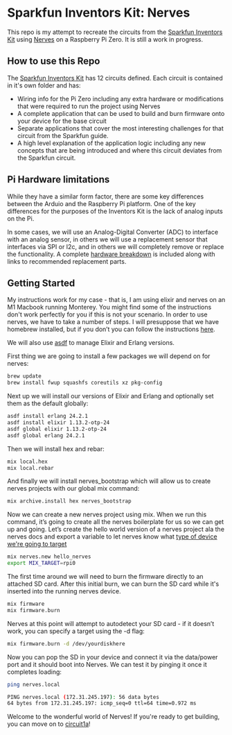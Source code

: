 # Sparkfun Inventors Kit: Nerves

This repo is my attempt to recreate the circuits from the [Sparkfun Inventors Kit](https://www.sparkfun.com/products/15267) using [Nerves](https://www.nerves-project.org/) on a Raspberry Pi Zero.  It is still a work in progress.

## How to use this Repo

The [Sparkfun Inventors Kit](https://www.sparkfun.com/products/15267) has 12 circuits defined.  Each circuit is contained in it's own folder and has:

- Wiring info for the Pi Zero including any extra hardware or modifications that were required to run the project using Nerves
- A complete application that can be used to build and burn firmware onto your device for the base circuit
- Separate applications that cover the most interesting challenges for that circuit from the Sparkfun guide.
- A high level explanation of the application logic including any new concepts that are being introduced and where this circuit deviates from the Sparkfun circuit.

## Pi Hardware limitations

While they have a similar form factor, there are some key differences between the Arduio and the Raspberry Pi platform.  One of the key differences for the purposes of the Inventors Kit is the lack of analog inputs on the Pi. 

In some cases, we will use an Analog-Digital Converter (ADC) to interface with an analog sensor, in others we will use a replacement sensor that interfaces via SPI or I2c, and in others we will completely remove or replace the functionality.  A complete [hardware breakdown](./HARDWARE.md) is included along with links to recommended replacement parts.

## Getting Started

My instructions work for my case  - that is, I am using elixir and nerves on an M1 Macbook running Monterey.  You might find some of the instructions don't work perfectly for you if this is not your scenario.  In order to use nerves, we have to take a number of steps.  I will presuppose that we have homebrew installed, but if you don’t you can follow the instructions [here](https://brew.sh/).

We will also use [asdf](https://asdf-vm.com/) to manage Elixir and Erlang versions.

First thing we are going to install a few packages we will depend on for nerves:

```bash
brew update
brew install fwup squashfs coreutils xz pkg-config
```

Next up we will install our versions of Elixir and Erlang and optionally set them as the default globally:

```bash
asdf install erlang 24.2.1
asdf install elixir 1.13.2-otp-24
asdf global elixir 1.13.2-otp-24
asdf global erlang 24.2.1  
```

Then we will install hex and rebar:

```bash
mix local.hex
mix local.rebar
```
And finally we will install nerves_bootstrap which will allow us to create nerves projects with our global mix command:

```bash
mix archive.install hex nerves_bootstrap
```

Now we can create a new nerves project using mix.  When we run this command, it’s going to create all the nerves boilerplate for us so we can get up and going.   Let’s create the hello world version of a nerves project ala the nerves docs and export a variable to let nerves know what [type of device we're going to target](https://hexdocs.pm/nerves/targets.html)

```bash
mix nerves.new hello_nerves
export MIX_TARGET=rpi0
```

The first time around we will need to burn the firmware directly to an attached SD card.  After this initial burn, we can burn the SD card while it's inserted into the running nerves device.

```bash
mix firmware
mix firmware.burn
```

Nerves at this point will attempt to autodetect your SD card - if it doesn’t work, you can specify a target using the -d flag:

```bash
mix firmware.burn -d /dev/yourdiskhere
``` 

Now you can pop the SD in your device and connect it via the data/power port and it should boot into Nerves.  We can test it by pinging it once it completes loading:

```bash
ping nerves.local

PING nerves.local (172.31.245.197): 56 data bytes
64 bytes from 172.31.245.197: icmp_seq=0 ttl=64 time=0.972 ms
```

Welcome to the wonderful world of Nerves!  If you're ready to get building, you can move on to [circuit1a](./circuit1a/README.md)!

